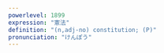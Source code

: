 ```yaml
---
powerlevel: 1899
expression: "憲法"
definition: "(n,adj-no) constitution; (P)"
pronunciation: "けんぽう"
---
```

